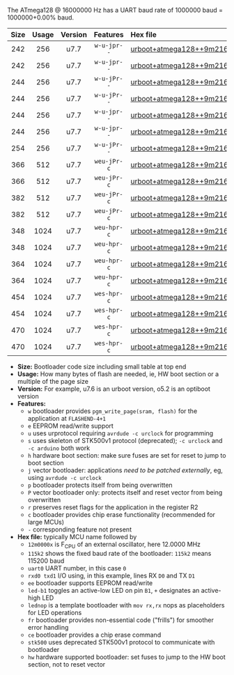 The ATmega128 @ 16000000 Hz has a UART baud rate of 1000000 baud = 1000000+0.00% baud.

|Size|Usage|Version|Features|Hex file|
|:-:|:-:|:-:|:-:|:--|
|242|256|u7.7|`w-u-jpr--`|[urboot+atmega128++9m2160x++576k0_uart1_rxd2_txd3_led+b5.hex](https://raw.githubusercontent.com/stefanrueger/urboot.hex/main/mcus/atmega128/external_oscillator/fcpu++9m2160_Hz/br++576k0_bps/urboot+atmega128++9m2160x++576k0_uart1_rxd2_txd3_led+b5.hex)|
|242|256|u7.7|`w-u-jpr--`|[urboot+atmega128++9m2160x++576k0_uart1_rxd2_txd3_lednop.hex](https://raw.githubusercontent.com/stefanrueger/urboot.hex/main/mcus/atmega128/external_oscillator/fcpu++9m2160_Hz/br++576k0_bps/urboot+atmega128++9m2160x++576k0_uart1_rxd2_txd3_lednop.hex)|
|244|256|u7.7|`w-u-jPr--`|[urboot+atmega128++9m2160x++576k0_uart0_rxe0_txe1_led+b5.hex](https://raw.githubusercontent.com/stefanrueger/urboot.hex/main/mcus/atmega128/external_oscillator/fcpu++9m2160_Hz/br++576k0_bps/urboot+atmega128++9m2160x++576k0_uart0_rxe0_txe1_led+b5.hex)|
|244|256|u7.7|`w-u-jPr--`|[urboot+atmega128++9m2160x++576k0_uart0_rxe0_txe1_lednop.hex](https://raw.githubusercontent.com/stefanrueger/urboot.hex/main/mcus/atmega128/external_oscillator/fcpu++9m2160_Hz/br++576k0_bps/urboot+atmega128++9m2160x++576k0_uart0_rxe0_txe1_lednop.hex)|
|244|256|u7.7|`w-u-jpr--`|[urboot+atmega128++9m2160x++576k0_uart0_rxe0_txe1_led+b5_fr.hex](https://raw.githubusercontent.com/stefanrueger/urboot.hex/main/mcus/atmega128/external_oscillator/fcpu++9m2160_Hz/br++576k0_bps/urboot+atmega128++9m2160x++576k0_uart0_rxe0_txe1_led+b5_fr.hex)|
|244|256|u7.7|`w-u-jpr--`|[urboot+atmega128++9m2160x++576k0_uart0_rxe0_txe1_lednop_fr.hex](https://raw.githubusercontent.com/stefanrueger/urboot.hex/main/mcus/atmega128/external_oscillator/fcpu++9m2160_Hz/br++576k0_bps/urboot+atmega128++9m2160x++576k0_uart0_rxe0_txe1_lednop_fr.hex)|
|254|256|u7.7|`w-u-jPr--`|[urboot+atmega128++9m2160x++576k0_uart1_rxd2_txd3.hex](https://raw.githubusercontent.com/stefanrueger/urboot.hex/main/mcus/atmega128/external_oscillator/fcpu++9m2160_Hz/br++576k0_bps/urboot+atmega128++9m2160x++576k0_uart1_rxd2_txd3.hex)|
|366|512|u7.7|`weu-jPr-c`|[urboot+atmega128++9m2160x++576k0_uart0_rxe0_txe1_ee_led+b5_fr_ce.hex](https://raw.githubusercontent.com/stefanrueger/urboot.hex/main/mcus/atmega128/external_oscillator/fcpu++9m2160_Hz/br++576k0_bps/urboot+atmega128++9m2160x++576k0_uart0_rxe0_txe1_ee_led+b5_fr_ce.hex)|
|366|512|u7.7|`weu-jPr-c`|[urboot+atmega128++9m2160x++576k0_uart0_rxe0_txe1_ee_lednop_fr_ce.hex](https://raw.githubusercontent.com/stefanrueger/urboot.hex/main/mcus/atmega128/external_oscillator/fcpu++9m2160_Hz/br++576k0_bps/urboot+atmega128++9m2160x++576k0_uart0_rxe0_txe1_ee_lednop_fr_ce.hex)|
|382|512|u7.7|`weu-jPr-c`|[urboot+atmega128++9m2160x++576k0_uart1_rxd2_txd3_ee_led+b5_fr_ce.hex](https://raw.githubusercontent.com/stefanrueger/urboot.hex/main/mcus/atmega128/external_oscillator/fcpu++9m2160_Hz/br++576k0_bps/urboot+atmega128++9m2160x++576k0_uart1_rxd2_txd3_ee_led+b5_fr_ce.hex)|
|382|512|u7.7|`weu-jPr-c`|[urboot+atmega128++9m2160x++576k0_uart1_rxd2_txd3_ee_lednop_fr_ce.hex](https://raw.githubusercontent.com/stefanrueger/urboot.hex/main/mcus/atmega128/external_oscillator/fcpu++9m2160_Hz/br++576k0_bps/urboot+atmega128++9m2160x++576k0_uart1_rxd2_txd3_ee_lednop_fr_ce.hex)|
|348|1024|u7.7|`weu-hpr-c`|[urboot+atmega128++9m2160x++576k0_uart0_rxe0_txe1_ee_led+b5_fr_ce_hw.hex](https://raw.githubusercontent.com/stefanrueger/urboot.hex/main/mcus/atmega128/external_oscillator/fcpu++9m2160_Hz/br++576k0_bps/urboot+atmega128++9m2160x++576k0_uart0_rxe0_txe1_ee_led+b5_fr_ce_hw.hex)|
|348|1024|u7.7|`weu-hpr-c`|[urboot+atmega128++9m2160x++576k0_uart0_rxe0_txe1_ee_lednop_fr_ce_hw.hex](https://raw.githubusercontent.com/stefanrueger/urboot.hex/main/mcus/atmega128/external_oscillator/fcpu++9m2160_Hz/br++576k0_bps/urboot+atmega128++9m2160x++576k0_uart0_rxe0_txe1_ee_lednop_fr_ce_hw.hex)|
|364|1024|u7.7|`weu-hpr-c`|[urboot+atmega128++9m2160x++576k0_uart1_rxd2_txd3_ee_led+b5_fr_ce_hw.hex](https://raw.githubusercontent.com/stefanrueger/urboot.hex/main/mcus/atmega128/external_oscillator/fcpu++9m2160_Hz/br++576k0_bps/urboot+atmega128++9m2160x++576k0_uart1_rxd2_txd3_ee_led+b5_fr_ce_hw.hex)|
|364|1024|u7.7|`weu-hpr-c`|[urboot+atmega128++9m2160x++576k0_uart1_rxd2_txd3_ee_lednop_fr_ce_hw.hex](https://raw.githubusercontent.com/stefanrueger/urboot.hex/main/mcus/atmega128/external_oscillator/fcpu++9m2160_Hz/br++576k0_bps/urboot+atmega128++9m2160x++576k0_uart1_rxd2_txd3_ee_lednop_fr_ce_hw.hex)|
|454|1024|u7.7|`wes-hpr-c`|[urboot+atmega128++9m2160x++576k0_uart0_rxe0_txe1_ee_led+b5_fr_ce_stk500_hw.hex](https://raw.githubusercontent.com/stefanrueger/urboot.hex/main/mcus/atmega128/external_oscillator/fcpu++9m2160_Hz/br++576k0_bps/urboot+atmega128++9m2160x++576k0_uart0_rxe0_txe1_ee_led+b5_fr_ce_stk500_hw.hex)|
|454|1024|u7.7|`wes-hpr-c`|[urboot+atmega128++9m2160x++576k0_uart0_rxe0_txe1_ee_lednop_fr_ce_stk500_hw.hex](https://raw.githubusercontent.com/stefanrueger/urboot.hex/main/mcus/atmega128/external_oscillator/fcpu++9m2160_Hz/br++576k0_bps/urboot+atmega128++9m2160x++576k0_uart0_rxe0_txe1_ee_lednop_fr_ce_stk500_hw.hex)|
|470|1024|u7.7|`wes-hpr-c`|[urboot+atmega128++9m2160x++576k0_uart1_rxd2_txd3_ee_led+b5_fr_ce_stk500_hw.hex](https://raw.githubusercontent.com/stefanrueger/urboot.hex/main/mcus/atmega128/external_oscillator/fcpu++9m2160_Hz/br++576k0_bps/urboot+atmega128++9m2160x++576k0_uart1_rxd2_txd3_ee_led+b5_fr_ce_stk500_hw.hex)|
|470|1024|u7.7|`wes-hpr-c`|[urboot+atmega128++9m2160x++576k0_uart1_rxd2_txd3_ee_lednop_fr_ce_stk500_hw.hex](https://raw.githubusercontent.com/stefanrueger/urboot.hex/main/mcus/atmega128/external_oscillator/fcpu++9m2160_Hz/br++576k0_bps/urboot+atmega128++9m2160x++576k0_uart1_rxd2_txd3_ee_lednop_fr_ce_stk500_hw.hex)|

- **Size:** Bootloader code size including small table at top end
- **Usage:** How many bytes of flash are needed, ie, HW boot section or a multiple of the page size
- **Version:** For example, u7.6 is an urboot version, o5.2 is an optiboot version
- **Features:**
  + `w` bootloader provides `pgm_write_page(sram, flash)` for the application at `FLASHEND-4+1`
  + `e` EEPROM read/write support
  + `u` uses urprotocol requiring `avrdude -c urclock` for programming
  + `s` uses skeleton of STK500v1 protocol (deprecated); `-c urclock` and `-c arduino` both work
  + `h` hardware boot section: make sure fuses are set for reset to jump to boot section
  + `j` vector bootloader: applications *need to be patched externally*, eg, using `avrdude -c urclock`
  + `p` bootloader protects itself from being overwritten
  + `P` vector bootloader only: protects itself and reset vector from being overwritten
  + `r` preserves reset flags for the application in the register R2
  + `c` bootloader provides chip erase functionality (recommended for large MCUs)
  + `-` corresponding feature not present
- **Hex file:** typically MCU name followed by
  + `12m0000x` is F<sub>CPU</sub> of an external oscillator, here 12.0000 MHz
  + `115k2` shows the fixed baud rate of the bootloader: `115k2` means 115200 baud
  + `uart0` UART number, in this case `0`
  + `rxd0 txd1` I/O using, in this example, lines RX `D0` and TX `D1`
  + `ee` bootloader supports EEPROM read/write
  + `led-b1` toggles an active-low LED on pin `B1`, `+` designates an active-high LED
  + `lednop` is a template bootloader with `mov rx,rx` nops as placeholders for LED operations
  + `fr` bootloader provides non-essential code ("frills") for smoother error handling
  + `ce` bootloader provides a chip erase command
  + `stk500` uses deprecated STK500v1 protocol to communicate with bootloader
  + `hw` hardware supported bootloader: set fuses to jump to the HW boot section, not to reset vector
